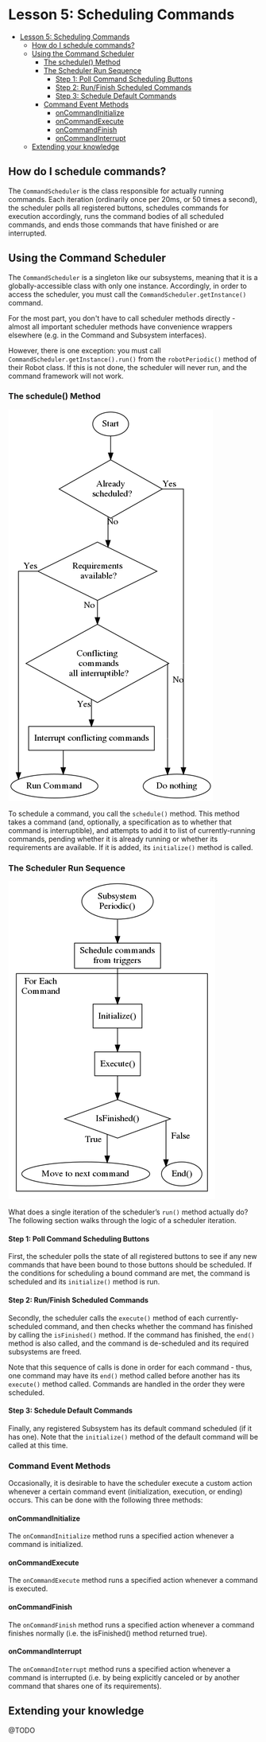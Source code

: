 # Lesson 5: Scheduling Commands

<!-- TOC -->

- [Lesson 5: Scheduling Commands](#lesson-5-scheduling-commands)
  - [How do I schedule commands?](#how-do-i-schedule-commands)
  - [Using the Command Scheduler](#using-the-command-scheduler)
    - [The schedule() Method](#the-schedule-method)
    - [The Scheduler Run Sequence](#the-scheduler-run-sequence)
      - [Step 1: Poll Command Scheduling Buttons](#step-1-poll-command-scheduling-buttons)
      - [Step 2: Run/Finish Scheduled Commands](#step-2-runfinish-scheduled-commands)
      - [Step 3: Schedule Default Commands](#step-3-schedule-default-commands)
    - [Command Event Methods](#command-event-methods)
      - [onCommandInitialize](#oncommandinitialize)
      - [onCommandExecute](#oncommandexecute)
      - [onCommandFinish](#oncommandfinish)
      - [onCommandInterrupt](#oncommandinterrupt)
  - [Extending your knowledge](#extending-your-knowledge)

<!-- /TOC -->

## How do I schedule commands?

The `CommandScheduler` is the class responsible for actually running commands. Each iteration (ordinarily once per 20ms, or 50 times a second), the scheduler polls all registered buttons, schedules commands for execution accordingly, runs the command bodies of all scheduled commands, and ends those commands that have finished or are interrupted.

## Using the Command Scheduler

The `CommandScheduler` is a singleton like our subsystems, meaning that it is a globally-accessible class with only one instance.
Accordingly, in order to access the scheduler, you must call the `CommandScheduler.getInstance()` command.

For the most part, you don't have to call scheduler methods directly - almost all important scheduler methods have convenience wrappers elsewhere (e.g. in the Command and Subsystem interfaces).

However, there is one exception: you must call `CommandScheduler.getInstance().run()` from the `robotPeriodic()` method of their Robot class. If this is not done, the scheduler will never run, and the command framework will not work.

### The schedule() Method

![Scheduling Commands](images/schedulingcommands.png)

To schedule a command, you call the `schedule()` method. This method takes a command (and, optionally, a specification as to whether that command is interruptible), and attempts to add it to list of currently-running commands, pending whether it is already running or whether its requirements are available. If it is added, its `initialize()` method is called.

### The Scheduler Run Sequence

![Scheduler Control Flow Diagram](images/schedulercontrolflow.png)

What does a single iteration of the scheduler’s `run()` method actually do? The following section walks through the logic of a scheduler iteration.

#### Step 1: Poll Command Scheduling Buttons

First, the scheduler polls the state of all registered buttons to see if any new commands that have been bound to those buttons should be scheduled. If the conditions for scheduling a bound command are met, the command is scheduled and its `initialize()` method is run.

#### Step 2: Run/Finish Scheduled Commands

Secondly, the scheduler calls the `execute()` method of each currently-scheduled command, and then checks whether the command has finished by calling the `isFinished()` method. If the command has finished, the `end()` method is also called, and the command is de-scheduled and its required subsystems are freed.

Note that this sequence of calls is done in order for each command - thus, one command may have its `end()` method called before another has its `execute()` method called. Commands are handled in the order they were scheduled.

#### Step 3: Schedule Default Commands

Finally, any registered Subsystem has its default command scheduled (if it has one). Note that the `initialize()` method of the default command will be called at this time.

<!-- TODO: talk about default commands earlier -->

### Command Event Methods

Occasionally, it is desirable to have the scheduler execute a custom action whenever a certain command event (initialization, execution, or ending) occurs. This can be done with the following three methods:

#### onCommandInitialize

The `onCommandInitialize` method runs a specified action whenever a command is initialized.

#### onCommandExecute

The `onCommandExecute` method runs a specified action whenever a command is executed.

#### onCommandFinish

The `onCommandFinish` method runs a specified action whenever a command finishes normally (i.e. the isFinished() method returned true).

#### onCommandInterrupt

The `onCommandInterrupt` method runs a specified action whenever a command is interrupted (i.e. by being explicitly canceled or by another command that shares one of its requirements).

## Extending your knowledge

@TODO
